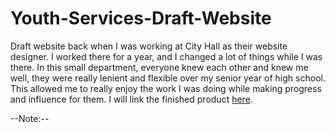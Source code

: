 # Youth-Services-Draft-Website
Draft website back when I was working at City Hall as their website designer. I worked there for a year, and I changed a lot of things while I was there. In this small department, everyone knew each other and knew me well, they were really lenient and flexible over my senior year of high school. This allowed me to really enjoy the work I was doing while making progress and influence for them. I will link the finished product [here](https://www.departmentofnorwalkyouthservices.com/).



--Note:--
